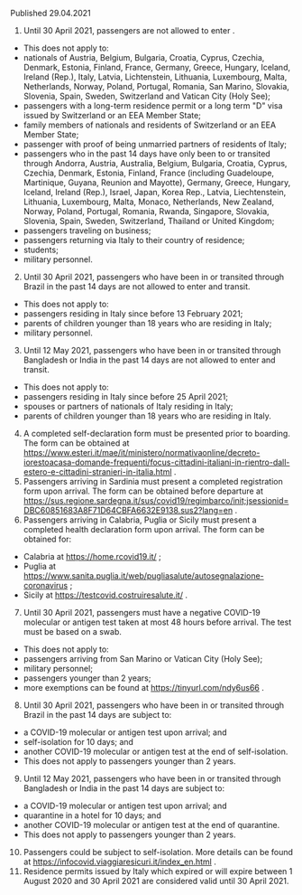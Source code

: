Published 29.04.2021
1. Until 30 April 2021, passengers are not allowed to enter .
- This does not apply to:
- nationals of Austria, Belgium, Bulgaria, Croatia, Cyprus, Czechia, Denmark, Estonia, Finland, France, Germany, Greece, Hungary, Iceland, Ireland (Rep.), Italy, Latvia, Lichtenstein, Lithuania, Luxembourg, Malta, Netherlands, Norway, Poland, Portugal, Romania, San Marino, Slovakia, Slovenia, Spain, Sweden, Switzerland and Vatican City (Holy See);
- passengers with a long-term residence permit or a long term "D" visa issued by Switzerland or an EEA Member State;
- family members of nationals and residents of Switzerland or an EEA Member State;
- passenger with proof of being unmarried partners of residents of Italy;
- passengers who in the past 14 days have only been to or transited through Andorra, Austria, Australia, Belgium, Bulgaria, Croatia, Cyprus, Czechia, Denmark, Estonia, Finland, France (including Guadeloupe, Martinique, Guyana, Reunion and Mayotte), Germany, Greece, Hungary, Iceland, Ireland (Rep.), Israel, Japan, Korea Rep., Latvia, Liechtenstein, Lithuania, Luxembourg, Malta, Monaco, Netherlands, New Zealand, Norway, Poland, Portugal, Romania, Rwanda, Singapore, Slovakia, Slovenia, Spain, Sweden, Switzerland, Thailand or United Kingdom;
- passengers traveling on business;
- passengers returning via Italy to their country of residence;
- students;
- military personnel.
2. Until 30 April 2021, passengers who have been in or transited through Brazil in the past 14 days are not allowed to enter and transit.
- This does not apply to:
- passengers residing in Italy since before 13 February 2021;
- parents of children younger than 18 years who are residing in Italy;
- military personnel.
3. Until 12 May 2021, passengers who have been in or transited through Bangladesh or India in the past 14 days are not allowed to enter and transit.
- This does not apply to:
- passengers residing in Italy since before 25 April 2021;
- spouses or partners of nationals of Italy residing in Italy;
- parents of children younger than 18 years who are residing in Italy.
4. A completed self-declaration form must be presented prior to boarding. The form can be obtained at <a href="https://www.esteri.it/mae/it/ministero/normativaonline/decreto-iorestoacasa-domande-frequenti/focus-cittadini-italiani-in-rientro-dall-estero-e-cittadini-stranieri-in-italia.html">https://www.esteri.it/mae/it/ministero/normativaonline/decreto-iorestoacasa-domande-frequenti/focus-cittadini-italiani-in-rientro-dall-estero-e-cittadini-stranieri-in-italia.html</a> .
5. Passengers arriving in Sardinia must present a completed registration form upon arrival. The form can be obtained before departure at <a href="https://sus.regione.sardegna.it/sus/covid19/regimbarco/init;jsessionid=DBC60851683A8F71D64CBFA6632E9138.sus2?lang=en">https://sus.regione.sardegna.it/sus/covid19/regimbarco/init;jsessionid=DBC60851683A8F71D64CBFA6632E9138.sus2?lang=en</a> . 
6. Passengers arriving in Calabria, Puglia or Sicily must present a completed health declaration form upon arrival. The form can be obtained for:
- Calabria at <a href="https://home.rcovid19.it/">https://home.rcovid19.it/</a> ;
- Puglia at <a href="https://www.sanita.puglia.it/web/pugliasalute/autosegnalazione-coronavirus">https://www.sanita.puglia.it/web/pugliasalute/autosegnalazione-coronavirus</a> ;
- Sicily at <a href="https://testcovid.costruiresalute.it/">https://testcovid.costruiresalute.it/</a> .
7. Until 30 April 2021, passengers must have a negative COVID-19 molecular or antigen test taken at most 48 hours before arrival. The test must be based on a swab.
- This does not apply to:
- passengers arriving from San Marino or Vatican City (Holy See);
- military personnel;
- passengers younger than 2 years;
- more exemptions can be found at <a href="https://tinyurl.com/ndy6us66">https://tinyurl.com/ndy6us66</a> .
8. Until 30 April 2021, passengers who have been in or transited through Brazil in the past 14 days are subject to:
- a COVID-19 molecular or antigen test upon arrival; and
- self-isolation for 10 days; and
- another COVID-19 molecular or antigen test at the end of self-isolation.
- This does not apply to passengers younger than 2 years.
9. Until 12 May 2021, passengers who have been in or transited through Bangladesh or India in the past 14 days are subject to:
- a COVID-19 molecular or antigen test upon arrival; and
- quarantine in a hotel for 10 days; and
- another COVID-19 molecular or antigen test at the end of quarantine.
- This does not apply to passengers younger than 2 years.
10. Passengers could be subject to self-isolation. More details can be found at <a href="https://infocovid.viaggiaresicuri.it/index_en.html">https://infocovid.viaggiaresicuri.it/index_en.html</a> .
11. Residence permits issued by Italy which expired or will expire between 1 August 2020 and 30 April 2021 are considered valid until 30 April 2021.

